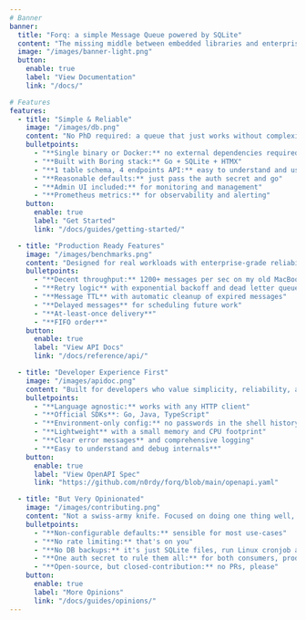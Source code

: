 ```yaml
---
# Banner
banner:
  title: "Forq: a simple Message Queue powered by SQLite"
  content: "The missing middle between embedded libraries and enterprise solutions. Great for small to medium workloads of up to a few hundred messages per second."
  image: "/images/banner-light.png"
  button:
    enable: true
    label: "View Documentation"
    link: "/docs/"

# Features
features:
  - title: "Simple & Reliable"
    image: "/images/db.png"
    content: "No PhD required: a queue that just works without complexity."
    bulletpoints:
      - "**Single binary or Docker:** no external dependencies required to run"
      - "**Built with Boring stack:** Go + SQLite + HTMX"
      - "**1 table schema, 4 endpoints API:** easy to understand and use"
      - "**Reasonable defaults:** just pass the auth secret and go"
      - "**Admin UI included:** for monitoring and management"
      - "**Prometheus metrics:** for observability and alerting"
    button:
      enable: true
      label: "Get Started"
      link: "/docs/guides/getting-started/"

  - title: "Production Ready Features"
    image: "/images/benchmarks.png"
    content: "Designed for real workloads with enterprise-grade reliability in a simple package."
    bulletpoints:
      - "**Decent throughput:** 1200+ messages per sec on my old MacBook"
      - "**Retry logic** with exponential backoff and dead letter queues"
      - "**Message TTL** with automatic cleanup of expired messages"
      - "**Delayed messages** for scheduling future work"
      - "**At-least-once delivery**"
      - "**FIFO order**"
    button:
      enable: true
      label: "View API Docs"
      link: "/docs/reference/api/"

  - title: "Developer Experience First"
    image: "/images/apidoc.png"
    content: "Built for developers who value simplicity, reliability, and their own time."
    bulletpoints:
      - "**Language agnostic:** works with any HTTP client"
      - "**Official SDKs**: Go, Java, TypeScript"
      - "**Environment-only config:** no passwords in the shell history"
      - "**Lightweight** with a small memory and CPU footprint"
      - "**Clear error messages** and comprehensive logging"
      - "**Easy to understand and debug internals**"
    button:
      enable: true
      label: "View OpenAPI Spec"
      link: "https://github.com/n0rdy/forq/blob/main/openapi.yaml"

  - title: "But Very Opinionated"
    image: "/images/contributing.png"
    content: "Not a swiss-army knife. Focused on doing one thing well, with minimal configuration."
    bulletpoints:
      - "**Non-configurable defaults:** sensible for most use-cases"
      - "**No rate limiting:** that's on you"
      - "**No DB backups:** it's just SQLite files, run Linux cronjob and send them to S3 or smth"
      - "**One auth secret to rule them all:** for both consumers, producers, and the admin UI"
      - "**Open-source, but closed-contribution:** no PRs, please"
    button:
      enable: true
      label: "More Opinions"
      link: "/docs/guides/opinions/"
---
```

